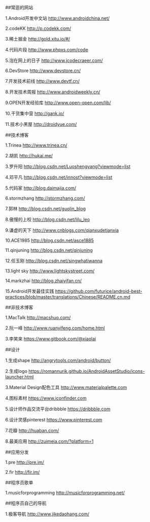 ##常逛的网站

1.Android开发中文站    http://www.androidchina.net/

2.codeKK http://p.codekk.com/

3.稀土掘金  http://gold.xitu.io/#/

4.代码片段    http://www.phpxs.com/code

5.泡在网上的日子   http://www.jcodecraeer.com/

6.DevStore   http://www.devstore.cn/

7.开发技术前线   http://www.devtf.cn/

8.开发技术周报  http://www.androidweekly.cn/

9.OPEN开发经验库  http://www.open-open.com/lib/

10.干货集中营 http://gank.io/

11.技术小黑屋 http://droidyue.com/

##技术博客

1.Trinea  http://www.trinea.cn/

2.胡凯  http://hukai.me/

3.罗升阳 http://blog.csdn.net/Luoshengyang?viewmode=list

4.邓平凡 http://blog.csdn.net/innost?viewmode=list

5.代码家 http://blog.daimajia.com/

6.stormzhang http://stormzhang.com/

7.郭林 http://blog.csdn.net/guolin_blog

8.傲慢的上校 http://blog.csdn.net/lilu_leo

9.谦虚的天下 http://www.cnblogs.com/qianxudetianxia

10.ACE1985 http://blog.csdn.net/asce1885

11.qinjuning http://blog.csdn.net/qinjuning

12.任玉刚 http://blog.csdn.net/singwhatiwanna

13.light sky http://www.lightskystreet.com/

14.markzhai http://blog.zhaiyifan.cn/

15.Android开发最佳实践 https://github.com/futurice/android-best-practices/blob/master/translations/Chinese/README.cn.md

##非技术博客

1.MacTalk  http://macshuo.com/

2.阮一峰 http://www.ruanyifeng.com/home.html

3.李笑来 https://www.gitbook.com/@xiaolai

##设计

1.生成shape  http://angrytools.com/android/button/

2.生成logo https://romannurik.github.io/AndroidAssetStudio/icons-launcher.html

3.Material Design配色工具 http://www.materialpalette.com

4.图标素材 https://www.iconfinder.com

5.设计师作品交流平台dribbble https://dribbble.com

6.设计灵感pinterest https://www.pinterest.com

7.花瓣 http://huaban.com/

8.最美应用 http://zuimeia.com/?platform=1

##应用分发

1.pre  http://pre.im/

2.fir  http://fir.im/

##程序员歌单

1.musicforprogramming  http://musicforprogramming.net/

##程序员自己的导航

1.极客导航 http://www.jikedaohang.com/






